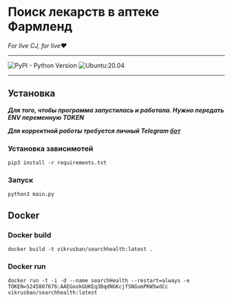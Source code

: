 Поиск лекарств в аптеке Фармленд
================================
*For live CJ, for live❤️*
-- --
![PyPI - Python Version](https://img.shields.io/badge/python-%3D%3E3.10.4-green) ![Ubuntu:20.04](https://img.shields.io/badge/test-Ubuntu%3A22.04-orange)
-- --
## Установка

***Для того, чтобы программа запустилась и работала. Нужно передать ENV переменную TOKEN***

***Для корректной работы требуется личный Telegram [бот](https://core.telegram.org/bots)***

### Установка зависимотей

`pip3 install -r requirements.txt`

### Запуск

`python3 main.py`

## Docker

### Docker build

`docker build -t vikrusban/searchhealth:latest .`

### Docker run

`docker run -t -i -d --name searchHealth --restart=always -e TOKEN=5245807676:AAEGookGUKEq3BqdNGKcjfSNGumPKW5wdCc vikrusban/searchhealth:latest`
